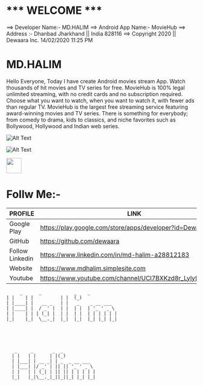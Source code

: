 #                       *** WELCOME ***

==> Developer Name:- MD.HALIM ==> Android App Name:- MovieHub ==> Address :- Dhanbad Jharkhand || India 828116 ==> Copyright 2020 || Dewaara Inc. 14/02/2020 11:25 PM

# MD.HALIM

Hello Everyone, Today I have create Android movies stream App. Watch thousands of hit movies and TV series for free. MovieHub is 100% legal unlimited streaming, with no credit cards and no subscription required. Choose what you want to watch, when you want to watch it, with fewer ads than regular TV. MovieHub is the largest free streaming service featuring award-winning movies and TV series. There is something for everybody; from comedy to drama, kids to classics, and niche favorites such as Bollywood, Hollywood and Indian web series.


![Alt Text](https://media.giphy.com/media/vFKqnCdLPNOKc/giphy.gif)

![Alt Text](https://imgur.com/s0aFXZa.gif)

<img src="https://upload.wikimedia.org/wikipedia/commons/thumb/6/6d/Volkswagen_logo_2019.svg/1024px-Volkswagen_logo_2019.svg.png" width="40" height="40" />

# Follw Me:-

| PROFILE | LINK |
| ------ | ------ |
| Google Play | https://play.google.com/store/apps/developer?id=Dewaara+Inc. |
| GitHub | https://github.com/dewaara |
| Follow Linkedin | https://www.linkedin.com/in/md-halim-a28812183 |
| Website | https://www.mdhalim.simplesite.com |
| Youtube | https://www.youtube.com/channel/UCl7BXKzd8r_Lyly91aMEMqg |



         _      _            _    _
	| |    | |          | |  (_)
	| |____| |   __ _   | |   _    _ __ ___
	| |____| |  / _' |  | |  | |  | '_ ' _ \
	| |    | | | (_| |  | |  | |  | | | | | |
 	|_|    |_|  \__._|  |_|  |_|  |_| |_| |_|
	 




	   _     _       _  _
	  | |   | |     | |(_)
	  | |___| | __ _| | _  _ __ ___
	  | |___| |/ _' | || || '_ ' _ \
	  | |   | | (_| | || || | | | | |
 	  |_|   |_|\__._|_||_||_| |_| |_|